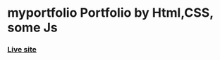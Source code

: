 # myportfolio Portfolio by Html,CSS, some Js
### [Live site](https://mazharul-haque.github.io/myportfolio/)
